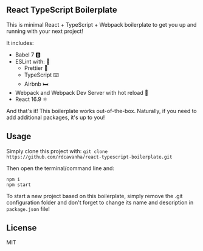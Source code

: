 ## React TypeScript Boilerplate
This is minimal React + TypeScript + Webpack boilerplate to get you up and running with your next project!

It includes:

 - Babel 7 🅱️
 - ESLint with: 🧹
	 - Prettier 💅
	 - TypeScript ⌨️
	 - Airbnb 🛏️
 - Webpack and Webpack Dev Server with hot reload 🧳
 - React 16.9 ⚛️

And that's it! This boilerplate works out-of-the-box. Naturally, if you need to add additional packages, it's up to you!

## Usage
Simply clone this project with:
`git clone https://github.com/rdcavanha/react-typescript-boilerplate.git`

Then open the terminal/command line and:
```
npm i
npm start
```

To start a new project based on this boilerplate, simply remove the .git configuration folder and don't forget to change its name and description in `package.json` file!

## License
MIT

